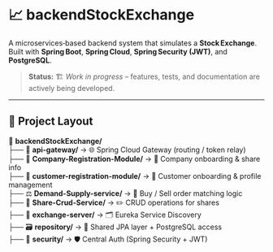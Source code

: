 # 📈 backendStockExchange

A microservices‑based backend system that simulates a **Stock Exchange**.  
Built with **Spring Boot**, **Spring Cloud**, **Spring Security (JWT)**, and **PostgreSQL**.

> **Status:** 🏗️ *Work in progress* – features, tests, and documentation are actively being developed.

---

## 📂 Project Layout

📁 **backendStockExchange/**<br>
├── 🚪 **api-gateway/** → 🌐 Spring Cloud Gateway (routing / token relay)<br>
├── 🏢 **Company-Registration-Module/** → 🧾 Company onboarding & share info<br>
├── 👤 **customer-registration-module/** → 🧍 Customer onboarding & profile management<br>
├── ⚖️ **Demand-Supply-service/** → 🔁 Buy / Sell order matching logic<br>
├── 🧮 **Share-Crud-Service/** → ✏️ CRUD operations for shares<br>
├── 🧭 **exchange-server/** → 🗂️ Eureka Service Discovery<br>
├── 🗃️ **repository/** → 🧬 Shared JPA layer + PostgreSQL access<br>
├── 🔐 **security/** → 🛡️ Central Auth (Spring Security + JWT)<br>

